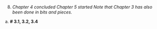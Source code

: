 8. _Chapter 4 concluded Chapter 5 started Note that Chapter 3 has also been done in bits and pieces._

a. **# 3.1, 3.2, 3.4**